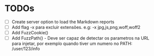 # TODOs

- [ ] Create server option to load the Markdown reports
- [ ] Add flag -x para excluir extensões. e.g: -x jpg,js,png,woff,woff2
- [ ] Add FuzzCookie()
- [ ] Add FuzzPath() - Deve ser capaz de detectar os parametros na URL para injetar, por exemplo quando tiver um numero no PATH: /user/123/info
